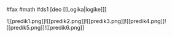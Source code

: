 #fax #math #ds1 [deo [[Logika|logike]]]
$\:$

![[predik1.png]]![[predik2.png]]![[predik3.png]]![[predik4.png]]![[predik5.png]]![[predik6.png]]